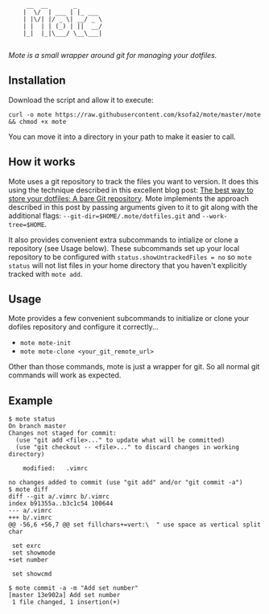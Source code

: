 
```   
     __  __       _
    |  \/  | ___ | |_ ___
    | |\/| |/ _ \| __/ _ \
    | |  | | (_) | ||  __/
    |_|  |_|\___/ \__\___|
    
```
*Mote is a small wrapper around git for managing your dotfiles.*

## Installation

Download the script and allow it to execute:

`curl -o mote https://raw.githubusercontent.com/ksofa2/mote/master/mote && chmod +x mote`

You can move it into a directory in your path to make it easier to call. 

## How it works

Mote uses a git repository to track the files you want to version. It does this using the technique described in this excellent blog post: [The best way to store your dotfiles: A bare Git repository](https://developer.atlassian.com/blog/2016/02/best-way-to-store-dotfiles-git-bare-repo/). Mote implements the approach described in this post by passing arguments given to it to git along with the additional flags: `--git-dir=$HOME/.mote/dotfiles.git` and `--work-tree=$HOME`. 

It also provides convenient extra subcommands to intialize or clone a repository (see Usage below). These subcommands set up your local repository to be configured with `status.showUntrackedFiles = no` so `mote status` will not list files in your home directory that you haven't explicitly tracked with `mote add`.

## Usage

Mote provides a few convenient subcommands to initialize or clone your dofiles repository and configure it correctly...

  - `mote mote-init`
  - `mote mote-clone <your_git_remote_url>`

Other than those commands, mote is just a wrapper for git. So all normal git commands will work as expected. 

## Example

```
$ mote status
On branch master
Changes not staged for commit:
  (use "git add <file>..." to update what will be committed)
  (use "git checkout -- <file>..." to discard changes in working directory)

	modified:   .vimrc

no changes added to commit (use "git add" and/or "git commit -a")
$ mote diff
diff --git a/.vimrc b/.vimrc
index b91355a..b3c1c54 100644
--- a/.vimrc
+++ b/.vimrc
@@ -56,6 +56,7 @@ set fillchars+=vert:\  " use space as vertical split char
 
 set exrc
 set showmode
+set number
 
 set showcmd

$ mote commit -a -m "Add set number"
[master 13e902a] Add set number
 1 file changed, 1 insertion(+)
```
